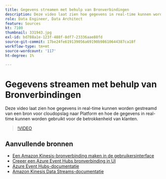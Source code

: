 ```yaml
---
title: Gegevens streamen met behulp van Bronverbindingen
description: Deze video laat zien hoe gegevens in real-time kunnen worden gestreamd van een bron voor cloudopslag naar Platform en hoe de gegevens in real-time kunnen worden gebruikt voor de betrokkenheid van klanten.
role: Data Engineer, Data Architect
feature: Sources
kt: 7100
thumbnail: 331943.jpg
exl-id: bd788a1e-123f-488f-8df7-23336aae88fd
source-git-commit: 17be24fe619139056a69190b98610644387ca18f
workflow-type: tm+mt
source-wordcount: '117'
ht-degree: 1%

---
```


# Gegevens streamen met behulp van Bronverbindingen

Deze video laat zien hoe gegevens in real-time kunnen worden gestreamd van een bron voor cloudopslag naar Platform en hoe de gegevens in real-time kunnen worden gebruikt voor de betrokkenheid van klanten.


>[!VIDEO](https://video.tv.adobe.com/v/331943?quality=12&learn=on)

## Aanvullende bronnen

* [Een Amazon Kinesis-bronverbinding maken in de gebruikersinterface](https://experienceleague.adobe.com/docs/experience-platform/sources/ui-tutorials/create/cloud-storage/kinesis.html)
* [Creeer een Azure Event Hubs bronverbinding in UI](https://experienceleague.adobe.com/docs/experience-platform/sources/ui-tutorials/create/cloud-storage/eventhub.html)
* [Azure Event Hubs-documentatie](https://docs.microsoft.com/en-us/azure/event-hubs/)
* [Amazon Kinesis Data Streams-documentatie](https://docs.aws.amazon.com/kinesis/index.html)
